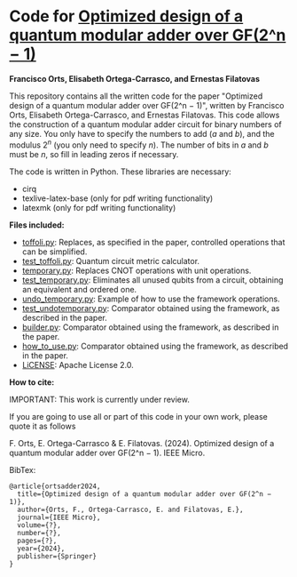 # Code for [Optimized design of a quantum modular adder over GF(2^n − 1)](https://www.computer.org/csdl/magazine/mi)

**Francisco Orts, Elisabeth Ortega-Carrasco, and Ernestas Filatovas**

This repository contains all the written code for the paper "Optimized design of a quantum modular adder over GF(2^n − 1)", written by Francisco Orts, Elisabeth Ortega-Carrasco, and Ernestas Filatovas. This code allows the construction of a quantum modular adder circuit for binary numbers of any size. You only have to specify the numbers to add ($a$ and $b$), and the modulus $2^n$ (you only need to specify $n$). The number of bits in $a$ and $b$ must be $n$, so fill in leading zeros if necessary.

The code is written in Python. These libraries are necessary:
* cirq
* texlive-latex-base (only for pdf writing functionality)
* latexmk (only for pdf writing functionality)

**Files included:**
* [toffoli.py](https://github.com/2forts/QuantumMeter/blob/main/OptimizeConcatenatedCNOT.py): Replaces, as specified in the paper, controlled operations that can be simplified.
* [test_toffoli.py](https://github.com/2forts/QuantumMeter/blob/main/QuantumCostAnalyzer.py): Quantum circuit metric calculator.
* [temporary.py](https://github.com/2forts/QuantumMeter/blob/main/RemoveCNOT.py): Replaces CNOT operations with unit operations.
* [test_temporary.py](https://github.com/2forts/QuantumMeter/blob/main/RemoveUnusedQubits.py): Eliminates all unused qubits from a circuit, obtaining an equivalent and ordered one.
* [undo_temporary.py](https://github.com/2forts/QuantumMeter/blob/main/Example.py): Example of how to use the framework operations.
* [test_undotemporary.py](https://github.com/2forts/QuantumMeter/blob/main/comparator.qasm): Comparator obtained using the framework, as described in the paper.
* [builder.py](https://github.com/2forts/QuantumMeter/blob/main/comparator.qasm): Comparator obtained using the framework, as described in the paper.
* [how_to_use.py](https://github.com/2forts/QuantumMeter/blob/main/comparator.qasm): Comparator obtained using the framework, as described in the paper.
* [LiCENSE](https://github.com/2forts/QuantumMeter/blob/main/LICENSE): Apache License 2.0.

**How to cite:**

IMPORTANT: This work is currently under review.

If you are going to use all or part of this code in your own work, please quote it as follows

F. Orts, E. Ortega-Carrasco & E. Filatovas. (2024). Optimized design of a quantum modular adder over GF(2^n − 1). IEEE Micro.

BibTex:
```{bibtex}
@article{ortsadder2024,
  title={Optimized design of a quantum modular adder over GF(2^n − 1)},
  author={Orts, F., Ortega-Carrasco, E. and Filatovas, E.},
  journal={IEEE Micro},
  volume={?},
  number={?},
  pages={?},
  year={2024},
  publisher={Springer}
}
```
